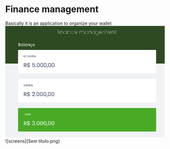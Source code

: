 # Finance management
 Basically it is an application to organize your wallet 
![screens](scr.png)
![screens](Sem título.png)
